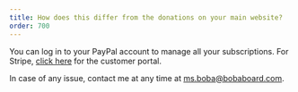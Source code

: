 ```yaml
---
title: How does this differ from the donations on your main website?
order: 700
---
```


You can log in to your PayPal account to manage all your
subscriptions. For Stripe, [click here](https://billing.stripe.com/p/login/7sI9E470ibQt0A8dQQ) for the customer portal.

In case of any issue, contact me at any time at
<a href="ms.boba@bobaboard.com">ms.boba@bobaboard.com</a>.
